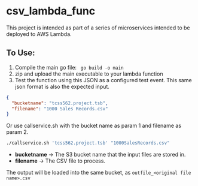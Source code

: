 # csv_lambda_func

This project is intended as part of a series of microservices intended to be deployed to AWS Lambda. 

## To Use:
1. Compile the main go file: ``` go build -o main```
2. zip and upload the main executable to your lambda function
3. Test the function using this JSON as a configured test event. This same json format is also the expected input.
``` JSON
{
  "bucketname": "tcss562.project.tsb",
  "filename": "1000 Sales Records.csv"
}
```
Or use callservice.sh with the bucket name as param 1 and filename as param 2. 
```Bash
./callservice.sh 'tcss562.project.tsb' "1000SalesRecords.csv"
```

* **bucketname** -> The S3 bucket name that the input files are stored in.
* **filename**   -> The CSV file to process.

The output will be loaded into the same bucket, as ```outfile_<original file name>.csv```
